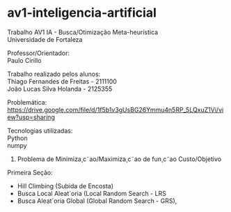 # av1-inteligencia-artificial
Trabalho AV1 IA - Busca/Otimização Meta-heurística    
Universidade de Fortaleza   


Professor/Orientador:   
Paulo Cirillo    


Trabalho realizado pelos alunos:   
Thiago Fernandes de Freitas - 2111100   
João Lucas Silva Holanda - 2125355



Problemática:   
https://drive.google.com/file/d/1f5b1v3gUsBG26Ymmu4n5RP_5LQxuZ1Vi/view?usp=sharing


Tecnologias utilizadas:   
Python   
numpy



1) Problema de Minimiza¸c˜ao/Maximiza¸c˜ao de fun¸c˜ao Custo/Objetivo

Primeira Seção:
- Hill Climbing (Subida de Encosta)
- Busca Local Aleat´oria (Local Random Search - LRS
- Busca Aleat´oria Global (Global Random Search - GRS),
